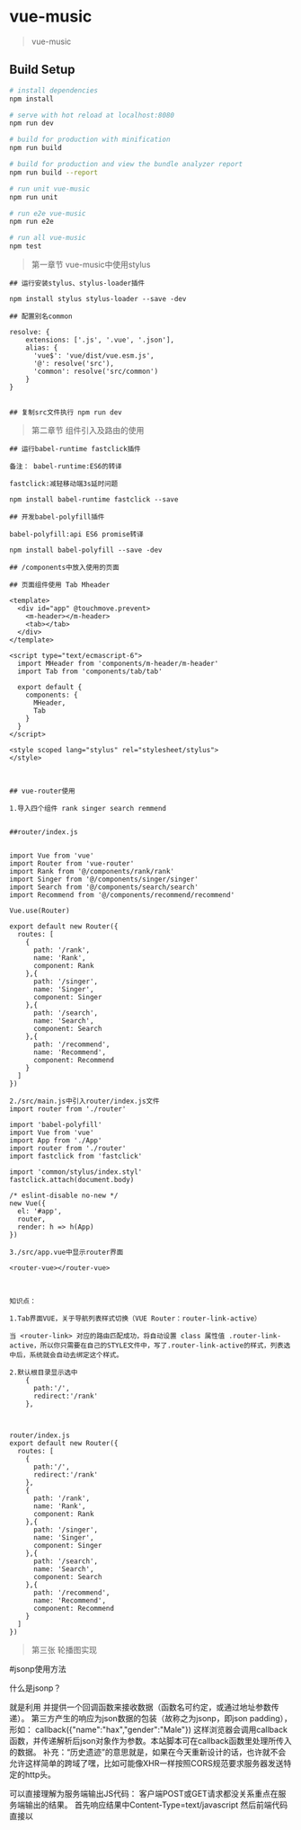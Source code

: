# vue-music

> vue-music

## Build Setup

``` bash
# install dependencies
npm install

# serve with hot reload at localhost:8080
npm run dev

# build for production with minification
npm run build

# build for production and view the bundle analyzer report
npm run build --report

# run unit vue-music
npm run unit

# run e2e vue-music
npm run e2e

# run all vue-music
npm test
```

> 第一章节 vue-music中使用stylus
```
## 运行安装stylus、stylus-loader插件

npm install stylus stylus-loader --save -dev

## 配置别名common

resolve: {
    extensions: ['.js', '.vue', '.json'],
    alias: {
      'vue$': 'vue/dist/vue.esm.js',
      '@': resolve('src'),
      'common': resolve('src/common')
    }
}


## 复制src文件执行 npm run dev
````

> 第二章节 组件引入及路由的使用
```
## 运行babel-runtime fastclick插件

备注： babel-runtime:ES6的转译

fastclick:减轻移动端3s延时问题

npm install babel-runtime fastclick --save

## 开发babel-polyfill插件

babel-polyfill:api ES6 promise转译

npm install babel-polyfill --save -dev

## /components中放入使用的页面

## 页面组件使用 Tab Mheader

<template>
  <div id="app" @touchmove.prevent>
    <m-header></m-header>
    <tab></tab>
  </div>
</template>

<script type="text/ecmascript-6">
  import MHeader from 'components/m-header/m-header'
  import Tab from 'components/tab/tab'

  export default {
    components: {
      MHeader,
      Tab
    }
  }
</script>

<style scoped lang="stylus" rel="stylesheet/stylus">
</style>



## vue-router使用

1.导入四个组件 rank singer search remmend


##router/index.js


import Vue from 'vue'
import Router from 'vue-router'
import Rank from '@/components/rank/rank'
import Singer from '@/components/singer/singer'
import Search from '@/components/search/search'
import Recommend from '@/components/recommend/recommend'

Vue.use(Router)

export default new Router({
  routes: [
    {
      path: '/rank',
      name: 'Rank',
      component: Rank
    },{
      path: '/singer',
      name: 'Singer',
      component: Singer
    },{
      path: '/search',
      name: 'Search',
      component: Search
    },{
      path: '/recommend',
      name: 'Recommend',
      component: Recommend
    }
  ]
})

2./src/main.js中引入router/index.js文件
import router from './router'

import 'babel-polyfill'
import Vue from 'vue'
import App from './App'
import router from './router'
import fastclick from 'fastclick'

import 'common/stylus/index.styl'
fastclick.attach(document.body)

/* eslint-disable no-new */
new Vue({
  el: '#app',
  router,
  render: h => h(App)
})

3./src/app.vue中显示router界面

<router-vue></router-vue>



知识点：

1.Tab界面VUE，关于导航列表样式切换（VUE Router：router-link-active）

当 <router-link> 对应的路由匹配成功，将自动设置 class 属性值 .router-link-active，所以你只需要在自己的STYLE文件中，写了.router-link-active的样式，列表选中后，系统就会自动去绑定这个样式。

2.默认根目录显示选中
    {
      path:'/',
      redirect:'/rank'
    },



router/index.js
export default new Router({
  routes: [
    {
      path:'/',
      redirect:'/rank'
    },
    {
      path: '/rank',
      name: 'Rank',
      component: Rank
    },{
      path: '/singer',
      name: 'Singer',
      component: Singer
    },{
      path: '/search',
      name: 'Search',
      component: Search
    },{
      path: '/recommend',
      name: 'Recommend',
      component: Recommend
    }
  ]
})
```

>第三张 轮播图实现

#jsonp使用方法

什么是jsonp？ 

就是利用<script>标签没有跨域限制的“漏洞”（历史遗迹啊）来达到与第三方通讯的目的。当需要通讯时，本站脚本创建一个<script>元素，地址指向第三方的API网址，形如：     <script src="http://www.example.net/api?param1=1&param2=2"></script>     并提供一个回调函数来接收数据（函数名可约定，或通过地址参数传递）。     第三方产生的响应为json数据的包装（故称之为jsonp，即json padding），形如：     callback({"name":"hax","gender":"Male"})     这样浏览器会调用callback函数，并传递解析后json对象作为参数。本站脚本可在callback函数里处理所传入的数据。    补充：“历史遗迹”的意思就是，如果在今天重新设计的话，也许就不会允许这样简单的跨域了嘿，比如可能像XHR一样按照CORS规范要求服务器发送特定的http头。

可以直接理解为服务端输出JS代码：
客户端POST或GET请求都没关系重点在服务端输出的结果。
首先响应结果中Content-Type=text/javascript
然后前端代码直接以<script src="这里就是服务端Http的URL地址"/> 

jsonp就是一段js代码，使用script标签来引用的，因为这个名字，本来不是个问题也成了个问题  

1.安装jsonp

```
npm install jsonp --save
```

2.jsonp+promise封装

src/common/js/jsonp.js

```
import originJSONP from 'jsonp'

export dafault function jsonp(url,data,option){
	url+=(url.indexOf('?')<0?'?':'&')+param(data)
	
   return new Promise((resolve,reject)=>{
   	originJSONP(url,option,(err,data)=>{
   		if(!err){
   			resolve(data)
   		}else{
   			reject(err)
   		}
   	})
   })
}

function param(data){
	let url=''
	for(var k in data){
		let value = data[k]!==undefined?data[k]:''
		url+=`&${k}=${encodeURIComponent(value)}`
	}
	return url?url.substring(1):''
}
```
3.jsonp的使用-访问recommend界面数据

src/api/recommend.js

```
import jsonp from 'common/js/jsonp'
import {commonParams,options} from './config'

export function getRecommend(){
	const url = 'https://c.y.qq.com/musichall/fcgi-bin/fcg_yqqhomepagerecommend.fcg'

	const data = Object.assign({},commonParams,{
		platform:'h5',
		uin:0,
		needNewCode:1
	})

	return jsonp(url,data,options)
}
```
src/componenents/recommend/recommend.vue

```
<script type="text/ecmascript-6">
import {getRecommend} from 'api/recommend'
import {ERR_OK} from 'api/config'

export default{
	created(){
		this._getRecommend()
	},
	methods:{
		_getRecommend(){
			getRecommend().then((res)=>{
				if(res.code === ERR_OK){
					console.log(res.data.slider)
				}
			})
		}
	}
}

</script>
```
由此就可以回去到数据





















作者：贺师俊
链接：https://www.zhihu.com/question/19966531/answer/13502030
来源：知乎
著作权归作者所有。商业转载请联系作者获得授权，非商业转载请注明出处。



For a detailed explanation on how things work, check out the [guide](http://vuejs-templates.github.io/webpack/) and [docs for vue-loader](http://vuejs.github.io/vue-loader).
